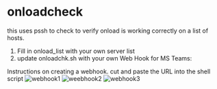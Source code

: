 # onloadcheck
this uses pssh to check to verify onload is working  correctly on  a list of hosts.  
1) Fill in onload_list with your own server list
2) update onloadchk.sh with your own Web Hook for MS Teams:

Instructions on creating a webhook.  cut and paste the URL into the shell script
![webhook1](https://github.com/biffsocko/onloadcheck/assets/5352741/1b2ff029-0922-4b8f-a70c-c88f3a8fc1a8)
![weebhook2](https://github.com/biffsocko/onloadcheck/assets/5352741/b6cf3aba-024c-439b-ae9f-c9e45328830c)
![webhook3](https://github.com/biffsocko/onloadcheck/assets/5352741/d5c5736e-689c-4f68-9e46-1dc30c8ebcb6)

